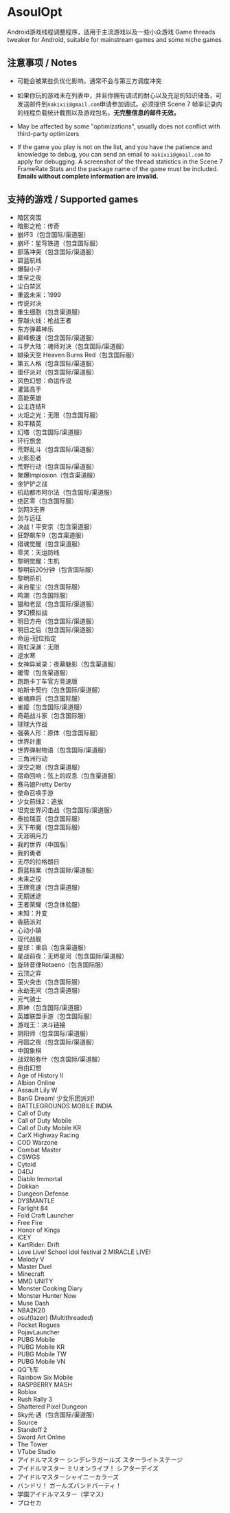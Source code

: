 # AsoulOpt
Android游戏线程调整程序，适用于主流游戏以及一些小众游戏
Game threads tweaker for Android, suitable for mainstream games and some niche games

## 注意事项 / Notes
- 可能会被某些负优化影响，通常不会与第三方调度冲突
- 如果你玩的游戏未在列表中，并且你拥有调试的耐心以及充足的知识储备，可发送邮件到`nakixii@gmail.com`申请参加调试。必须提供 Scene 7 帧率记录内的线程负载统计截图以及游戏包名。**无完整信息的邮件无效。**
  
- May be affected by some "optimizations", usually does not conflict with third-party optimizers
- If the game you play is not on the list, and you have the patience and knowledge to debug, you can send an email to `nakixii@gmail.com` to apply for debugging. A screenshot of the thread statistics in the Scene 7 FrameRate Stats and the package name of the game must be included. **Emails without complete information are invalid.**

## 支持的游戏 / Supported games
- 暗区突围
- 暗影之枪：传奇
- 崩坏3（包含国际/渠道服）
- 崩坏：星穹铁道（包含国际服）
- 部落冲突（包含国际/渠道服）
- 碧蓝航线
- 爆裂小子
- 堡垒之夜
- 尘白禁区
- 重返未来：1999
- 传说对决
- 重生细胞（包含渠道服）
- 穿越火线：枪战王者
- 东方弹幕神乐
- 巅峰极速（包含国际/渠道服）
- 斗罗大陆：魂师对决（包含国际/渠道服）
- 緋染天空 Heaven Burns Red（包含国际服）
- 第五人格（包含国际/渠道服）
- 蛋仔派对（包含国际/渠道服）
- 风色幻想：命运传说
- 灌篮高手
- 高能英雄
- 公主连结R
- 火炬之光：无限（包含国际服）
- 和平精英
- 幻塔（包含国际/渠道服）
- 环行旅舍
- 荒野乱斗（包含国际/渠道服）
- 火影忍者
- 荒野行动（包含国际/渠道服）
- 聚爆Implosion（包含渠道服）
- 金铲铲之战
- 机动都市阿尔法（包含国际/渠道服）
- 绝区零（包含国际服）
- 剑网3无界
- 剑与远征
- 决战！平安京（包含渠道服）
- 狂野飙车9（包含渠道服）
- 猎魂觉醒（包含渠道服）
- 零灵：天运防线
- 黎明觉醒：生机
- 黎明前20分钟（包含国际服）
- 黎明杀机
- 来自星尘（包含国际服）
- 鸣潮（包含国际服）
- 猫和老鼠（包含国际/渠道服）
- 梦幻模拟战
- 明日方舟（包含国际/渠道服）
- 明日之后（包含国际/渠道服）
- 命运-冠位指定
- 霓虹深渊：无限
- 逆水寒
- 女神异闻录：夜幕魅影（包含渠道服）
- 暖雪（包含渠道服）
- 跑跑卡丁车官方竞速版
- 帕斯卡契约（包含国际/渠道服）
- 雀魂麻将（包含国际服）
- 雀姬（包含国际/渠道服）
- 奇葩战斗家（包含国际服）
- 球球大作战
- 强袭人形：原体（包含国际服）
- 世界計畫
- 世界弹射物语（包含国际/渠道服）
- 三角洲行动
- 深空之眼（包含渠道服）
- 宿命回响：弦上的叹息（包含渠道服）
- 赛马娘Pretty Derby
- 使命召唤手游
- 少女前线2：追放
- 坦克世界闪击战（包含国际/渠道服）
- 泰拉瑞亚（包含国际服）
- 天下布魔（包含国际服）
- 天涯明月刀
- 我的世界（中国版）
- 我的勇者
- 无尽的拉格朗日
- 蔚蓝档案（包含国际/渠道服）
- 未来之役
- 王牌竞速（包含渠道服）
- 无期迷途
- 王者荣耀（包含体验服）
- 未知：升变
- 香肠派对
- 心动小镇
- 现代战舰
- 星球：重启（包含渠道服）
- 星战前夜：无烬星河（包含国际/渠道服）
- 旋转音律Rotaeno（包含国际服）
- 云顶之弈
- 萤火突击（包含国际服）
- 永劫无间（包含渠道服）
- 元气骑士
- 原神（包含国际/渠道服）
- 英雄联盟手游（包含国际服）
- 游戏王：决斗链接
- 阴阳师（包含国际/渠道服）
- 月圆之夜（包含国际/渠道服）
- 中国象棋
- 战双帕弥什（包含国际/渠道服）
- 自由幻想
- Age of History II
- Albion Online
- Assault Lily W
- BanG Dream! 少女乐团派对!
- BATTLEGROUNDS MOBILE INDIA
- Call of Duty
- Call of Duty Mobile
- Call of Duty Mobile KR
- CarX Highway Racing
- COD Warzone
- Combat Master
- CSWGS
- Cytoid
- D4DJ
- Diablo Immortal
- Dokkan
- Dungeon Defense
- DYSMANTLE
- Farlight 84
- Fold Craft Launcher
- Free Fire
- Honor of Kings
- ICEY
- KartRider: Drift
- Love Live! School idol festival 2 MIRACLE LIVE!
- Malody V
- Master Duel
- Minecraft
- MMD UNITY
- Monster Cooking Diary
- Monster Hunter Now
- Muse Dash
- NBA2K20
- osu!(lazer) (Multithreaded)
- Pocket Rogues
- PojavLauncher
- PUBG Mobile
- PUBG Mobile KR
- PUBG Mobile TW
- PUBG Mobile VN
- QQ飞车
- Rainbow Six Mobile
- RASPBERRY MASH
- Roblox
- Rush Rally 3
- Shattered Pixel Dungeon
- Sky光·遇（包含国际/渠道服）
- Source
- Standoff 2
- Sword Art Online
- The Tower
- VTube Studio
- アイドルマスター シンデレラガールズ スターライトステージ
- アイドルマスター ミリオンライブ！ シアターデイズ
- アイドルマスターシャイニーカラーズ
- バンドリ！ ガールズバンドパーティ！
- 学園アイドルマスター（学マス）
- プロセカ
